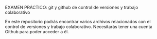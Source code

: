 EXAMEN PRÁCTICO: git y github de control de versiones y trabajo colaborativo

En este repositorio podrás encontrar varios archivos relacionados con el control de versiones y trabajo colaborativo.
Necesitarás tener una cuenta Github para poder acceder a él.
